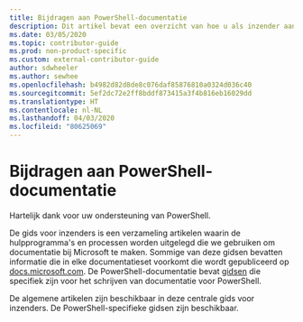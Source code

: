 ```yaml
---
title: Bijdragen aan PowerShell-documentatie
description: Dit artikel bevat een overzicht van hoe u als inzender aan de slag kunt gaan met PowerShell-documentatie.
ms.date: 03/05/2020
ms.topic: contributor-guide
ms.prod: non-product-specific
ms.custom: external-contributor-guide
author: sdwheeler
ms.author: sewhee
ms.openlocfilehash: b4982d82d8de8c076daf85876810a0324d036c40
ms.sourcegitcommit: 5ef2dc72e2ff8bddf873415a3f4b816eb16029dd
ms.translationtype: HT
ms.contentlocale: nl-NL
ms.lasthandoff: 04/03/2020
ms.locfileid: "80625069"
---
```

# <a name="contributing-to-powershell-documentation"></a>Bijdragen aan PowerShell-documentatie

Hartelijk dank voor uw ondersteuning van PowerShell.

De gids voor inzenders is een verzameling artikelen waarin de hulpprogramma's en processen worden uitgelegd die we gebruiken om documentatie bij Microsoft te maken. Sommige van deze gidsen bevatten informatie die in elke documentatieset voorkomt die wordt gepubliceerd op [docs.microsoft.com][docs]. De PowerShell-documentatie bevat [gidsen][psdocs] die specifiek zijn voor het schrijven van documentatie voor PowerShell.

De algemene artikelen zijn beschikbaar in deze centrale gids voor inzenders. De PowerShell-specifieke gidsen zijn beschikbaar.

<!--link refs-->
[docs]: https://docs.microsoft.com/
[psdocs]: https://docs.microsoft.com/powershell/scripting/community/contributing/overview
